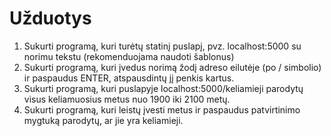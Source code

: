 # Užduotys

1. Sukurti programą, kuri turėtų statinį puslapį, pvz. localhost:5000
su norimu tekstu (rekomenduojama naudoti šablonus)
2. Sukurti programą, kuri įvedus norimą žodį adreso eilutėje (po /
simbolio) ir paspaudus ENTER, atspausdintų jį penkis kartus.
3. Sukurti programą, kuri puslapyje localhost:5000/keliamieji
parodytų visus keliamuosius metus nuo 1900 iki 2100 metų.
4. Sukurti programą, kuri leistų įvesti metus ir paspaudus
patvirtinimo mygtuką parodytų, ar jie yra keliamieji.
